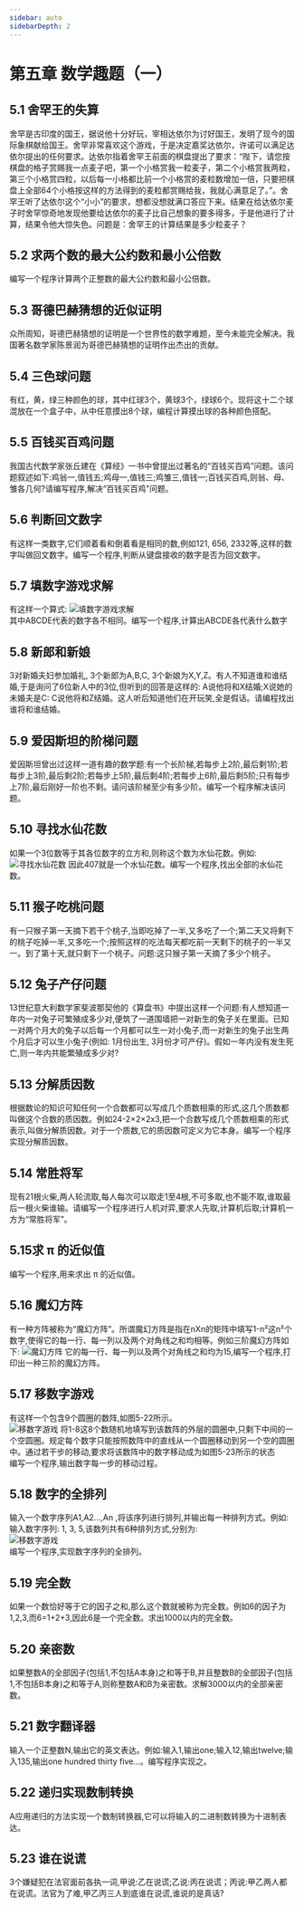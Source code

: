 ```yaml
---
sidebar: auto
sidebarDepth: 2
---
```

# 第五章 数学趣题（一）

##  5.1 舍罕王的失算
舍罕是古印度的国王，据说他十分好玩，宰相达依尔为讨好国王，发明了现今的国际象棋献给国王。舍罕非常喜欢这个游戏，于是决定嘉奖达依尔，许诺可以满足达依尔提出的任何要求。达依尔指着舍罕王前面的棋盘提出了要求：“陛下，请您按棋盘的格子赏赐我一点麦子吧，第一个小格赏我一粒麦子，第二个小格赏我两粒，第三个小格赏四粒，以后每一小格都比前一个小格赏的麦粒数增加一倍，只要把棋盘上全部64个小格按这样的方法得到的麦粒都赏赐给我，我就心满意足了。”。舍罕王听了达依尔这个“小小”的要求，想都没想就满口答应下来。结果在给达依尔麦子时舍罕惊奇地发现他要给达依尔的麦子比自己想象的要多得多，于是他进行了计算，结果令他大惊失色。问题是：舍罕王的计算结果是多少粒麦子？

##  5.2 求两个数的最大公约数和最小公倍数
编写一个程序计算两个正整数的最大公约数和最小公倍数。

##  5.3 哥德巴赫猜想的近似证明
众所周知，哥德巴赫猜想的证明是一个世界性的数学难题，至今未能完全解决。我国著名数学家陈景润为哥德巴赫猜想的证明作出杰出的贡献。

##  5.4 三色球问题
有红，黄，绿三种颜色的球，其中红球3个，黄球3个，绿球6个。现将这十二个球混放在一个盒子中，从中任意摸出8个球，编程计算摸出球的各种颜色搭配。

##  5.5 百钱买百鸡问题
我国古代数学家张丘建在《算经》一书中曾提出过著名的“百钱买百鸡”问题。该问题叙述如下:鸡翁一,值钱五;鸡母一,值钱三;鸡雏三,值钱一;百钱买百鸡,则翁、母、雏各几何?请编写程序,解决“百钱买百鸡”问题。

##  5.6 判断回文数字
有这样一类数字,它们顺着看和倒着看是相同的数,例如121, 656, 2332等,这样的数字叫做回文数字。编写一个程序,判断从键盘接收的数字是否为回文数字。

##  5.7 填数字游戏求解
有这样一个算式:
![填数字游戏求解](/study/algorithm/5.7.png)  
其中ABCDE代表的数字各不相同。编写一个程序,计算出ABCDE各代表什么数字

##  5.8 新郎和新娘
3对新婚夫妇参加婚礼, 3个新郎为A,B,C, 3个新娘为X,Y,Z。有人不知道谁和谁结婚,于是询问了6位新人中的3位,但听到的回答是这样的: A说他将和X结婚;X说她的未婚夫是C: C说他将和Z结婚。这人听后知道他们在开玩笑,全是假话。请编程找出谁将和谁结婚。

##  5.9 爱因斯坦的阶梯问题
爱因斯坦曾出过这样一道有趣的数学题:有一个长阶梯,若每步上2阶,最后剩1阶;若每步上3阶,最后剩2阶;若每步上5阶,最后剩4阶;若每步上6阶,最后剩5阶;只有每步上7阶,最后刚好一阶也不剩。请问该阶梯至少有多少阶。编写一个程序解决该问题。

##  5.10 寻找水仙花数
如果一个3位数等于其各位数字的立方和,则称这个数为水仙花数。例如:
![寻找水仙花数](/study/algorithm/5.10.png)
因此407就是一个水仙花数。编写一个程序,找出全部的水仙花数。

##  5.11 猴子吃桃问题
有一只猴子第一天摘下若干个桃子,当即吃掉了一半,又多吃了一个;第二天又将剩下的桃子吃掉一半,又多吃一个;按照这样的吃法每天都吃前一天剩下的桃子的一半又一。到了第十天,就只剩下一个桃子。问题:这只猴子第一天摘了多少个桃子。

##  5.12 兔子产仔问题
13世纪意大利数学家斐波那契他的《算盘书》中提出这样一个问题:有人想知道一年内一对兔子可繁殖成多少对,便筑了一道围墙把一对新生的兔子关在里面。已知一对两个月大的兔子以后每一个月都可以生一对小兔子,而一对新生的兔子出生两个月后才可以生小兔子(例如: 1月份出生, 3月份才可产仔)。假如一年内没有发生死亡,则一年内共能繁殖成多少对?

##  5.13 分解质因数
根据数论的知识可知任何一个合数都可以写成几个质数相乘的形式,这几个质数都叫做这个合数的质因数。例如24-2×2×2x3,把一个合数写成几个质数相乘的形式表示,叫做分解质因数。对于一个质数,它的质因数可定义为它本身。编写一个程序实现分解质因数。

##  5.14 常胜将军
现有21根火柴,两人轮流取,每人每次可以取走1至4根,不可多取,也不能不取,谁取最后一根火柴谁输。请编写一个程序进行人机对弈,要求人先取,计算机后取;计算机一方为“常胜将军”。

##  5.15求 π 的近似值
编写一个程序,用来求出 π 的近似值。

##  5.16 魔幻方阵
有一种方阵被称为“魔幻方阵”。所谓魔幻方阵是指在nXn的矩阵中填写1-n²这n²个数字,使得它的每一行、每一列以及两个对角线之和均相等。例如三阶魔幻方阵如下:
![魔幻方阵](/study/algorithm/5.16.png)
它的每一行、每一列以及两个对角线之和均为15,编写一个程序,打印出一种三阶的魔幻方阵。  

##  5.17 移数字游戏
有这样一个包含9个圆圈的数阵,如图5-22所示。<br/>
![移数字游戏](/study/algorithm/5.17.png)
将1-8这8个数随机地填写到该数阵的外层的圆圈中,只剩下中间的一个空圆圈。规定每个数字只能按照数阵中的直线从一个圆圈移动到另一个空的圆圈中。通过若干步的移动,要求将该数阵中的数字移动成为如图5-23所示的状态 <br/>
编写一个程序,输出数字每一步的移动过程。

##  5.18 数字的全排列
输入一个数字序列A1,A2...,An ,将该序列进行排列,并输出每一种排列方式。例如:输入数字序列: 1, 3, 5,该数列共有6种排列方式,分别为:<br />
![移数字游戏](/study/algorithm/5.18.png)  
编写一个程序,实现数字序列的全排列。

##  5.19 完全数
如果一个数恰好等于它的因子之和,那么这个数就被称为完全数。例如6的因子为1,2,3,而6=1+2+3,因此6是一个完全数。求出1000以内的完全数。

##  5.20 亲密数
如果整数A的全部因子(包括1,不包括A本身)之和等于B,并且整数B的全部因子(包括1,不包括B本身)之和等于A,则称整数A和B为亲密数。求解3000以内的全部亲密数。

##  5.21 数字翻译器
输入一个正整数N,输出它的英文表达。例如:输入1,输出one;输入12,输出twelve;输入135,输出one hundred thirty five…。编写程序实现之。

##  5.22 递归实现数制转换
A应用递归的方法实现一个数制转换器,它可以将输入的二进制数转换为十进制表达。

##  5.23 谁在说谎
3个嫌疑犯在法官面前各执一词,甲说:乙在说谎;乙说:丙在说谎；丙说:甲乙两人都在说谎。法官为了难,甲乙丙三人到底谁在说谎,谁说的是真话?

